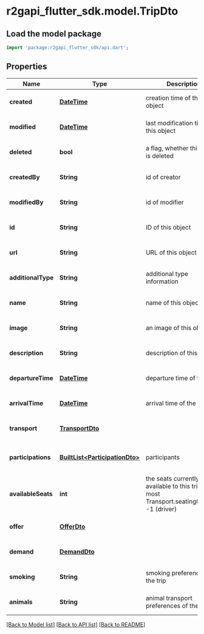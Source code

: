 # r2gapi_flutter_sdk.model.TripDto

## Load the model package
```dart
import 'package:r2gapi_flutter_sdk/api.dart';
```

## Properties
Name | Type | Description | Notes
------------ | ------------- | ------------- | -------------
**created** | [**DateTime**](DateTime.md) | creation time of this object | [optional] [default to null]
**modified** | [**DateTime**](DateTime.md) | last modification time of this object | [optional] [default to null]
**deleted** | **bool** | a flag, whether this object is deleted | [optional] [default to null]
**createdBy** | **String** | id of creator | [optional] [default to null]
**modifiedBy** | **String** | id of modifier | [optional] [default to null]
**id** | **String** | ID of this object | [optional] [default to null]
**url** | **String** | URL of this object | [optional] [default to null]
**additionalType** | **String** | additional type information | [optional] [default to null]
**name** | **String** | name of this object | [optional] [default to null]
**image** | **String** | an image of this object | [optional] [default to null]
**description** | **String** | description of this object | [optional] [default to null]
**departureTime** | [**DateTime**](DateTime.md) | departure time of the trip | [optional] [default to null]
**arrivalTime** | [**DateTime**](DateTime.md) | arrival time of the trip | [optional] [default to null]
**transport** | [**TransportDto**](TransportDto.md) |  | [optional] [default to null]
**participations** | [**BuiltList&lt;ParticipationDto&gt;**](ParticipationDto.md) | participants | [optional] [default to const []]
**availableSeats** | **int** | the seats currently available to this trip. at most Transport.seatingCapacity -1 (driver) | [optional] [default to null]
**offer** | [**OfferDto**](OfferDto.md) |  | [optional] [default to null]
**demand** | [**DemandDto**](DemandDto.md) |  | [optional] [default to null]
**smoking** | **String** | smoking preferences of the trip | [optional] [default to null]
**animals** | **String** | animal transport preferences of the trip | [optional] [default to null]

[[Back to Model list]](../README.md#documentation-for-models) [[Back to API list]](../README.md#documentation-for-api-endpoints) [[Back to README]](../README.md)



